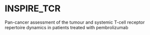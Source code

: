 # INSPIRE_TCR
Pan-cancer assessment of the tumour and systemic T-cell receptor repertoire dynamics in patients treated with pembrolizumab

